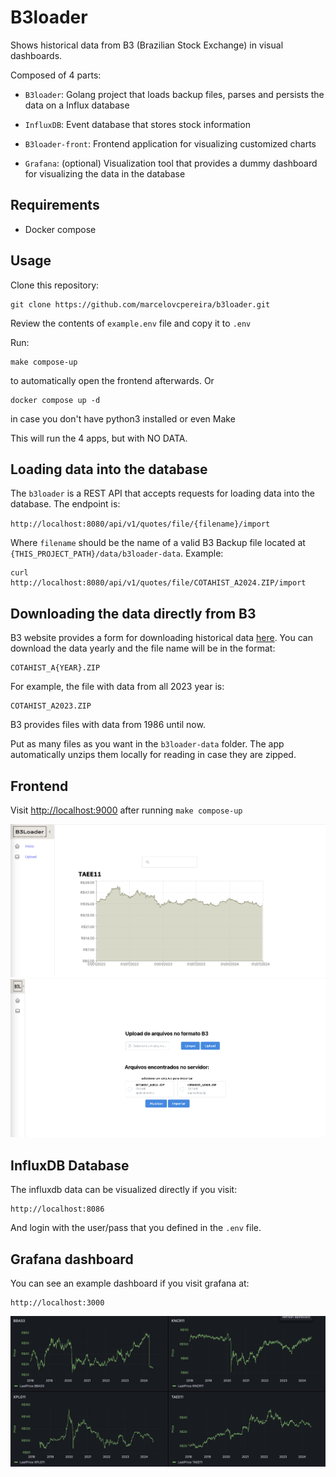# B3loader

Shows historical data from B3 (Brazilian Stock Exchange) in visual dashboards.

Composed of 4 parts:

- `B3loader`: Golang project that loads backup files, parses and persists the data on a Influx database

- `InfluxDB`: Event database that stores stock information

- `B3loader-front`: Frontend application for visualizing customized charts

- `Grafana`: (optional) Visualization tool that provides a dummy dashboard for visualizing the data in the database

## Requirements

- Docker compose

## Usage

Clone this repository:
```shell
git clone https://github.com/marcelovcpereira/b3loader.git
```

Review the contents of `example.env` file and copy it to `.env` 

Run:
```shell
make compose-up
```
to automatically open the frontend afterwards. 
Or
```shell
docker compose up -d
```
in case you don't have python3 installed or even Make

This will run the 4 apps, but with NO DATA.

## Loading data into the database

The `b3loader` is a REST API that accepts requests for loading data into the database.
The endpoint is:

`http://localhost:8080/api/v1/quotes/file/{filename}/import`

Where `filename` should be the name of a valid B3 Backup file located at `{THIS_PROJECT_PATH}/data/b3loader-data`. Example:

```shell
curl http://localhost:8080/api/v1/quotes/file/COTAHIST_A2024.ZIP/import
```


## Downloading the data directly from B3

B3 website provides a form for downloading historical data [here](https://www.b3.com.br/pt_br/market-data-e-indices/servicos-de-dados/market-data/historico/mercado-a-vista/series-historicas/).
You can download the data yearly and the file name will be in the format:
```shell
COTAHIST_A{YEAR}.ZIP
```
For example, the file with data from all 2023 year is:
```shell
COTAHIST_A2023.ZIP
```

B3 provides files with data from 1986 until now.

Put as many files as you want in the `b3loader-data` folder.
The app automatically unzips them locally for reading in case they are zipped.

## Frontend

Visit [http://localhost:9000](http://localhost:9000) after running  `make compose-up`

![B3 Loader Frontend](https://github.com/marcelovcpereira/b3loader/blob/master/b3loader-front.png?raw=true)
![B3 Loader Frontend2](https://github.com/marcelovcpereira/b3loader/blob/master/b3loader-front2.png?raw=true)

## InfluxDB Database

The influxdb data can be visualized directly if you visit:
```shell
http://localhost:8086
```
And login with the user/pass that you defined in the `.env` file.

## Grafana dashboard

You can see an example dashboard if you visit grafana at:
```shell
http://localhost:3000
```

![Dummy Grafana Dashboard](https://github.com/marcelovcpereira/b3loader/blob/master/grafana.png?raw=true)
